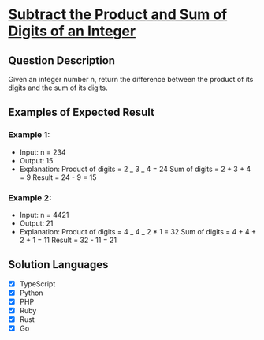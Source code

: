 # [Subtract the Product and Sum of Digits of an Integer](https://leetcode.com/problems/subtract-the-product-and-sum-of-digits-of-an-integer/description/)

## Question Description

Given an integer number n, return the difference between the product of its digits and the sum of its digits.

## Examples of Expected Result

### Example 1:

- Input: n = 234
- Output: 15
- Explanation:
  Product of digits = 2 _ 3 _ 4 = 24
  Sum of digits = 2 + 3 + 4 = 9
  Result = 24 - 9 = 15

### Example 2:

- Input: n = 4421
- Output: 21
- Explanation:
  Product of digits = 4 _ 4 _ 2 \* 1 = 32
  Sum of digits = 4 + 4 + 2 + 1 = 11
  Result = 32 - 11 = 21

## Solution Languages

- [x] TypeScript
- [x] Python
- [x] PHP
- [x] Ruby
- [x] Rust
- [x] Go
